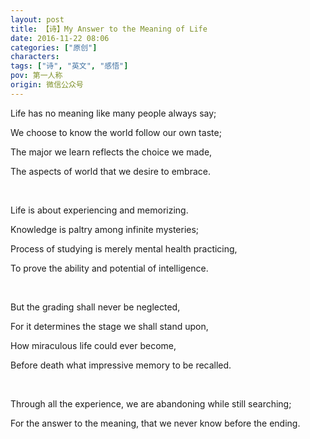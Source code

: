 ```yaml
---
layout: post
title: 【诗】My Answer to the Meaning of Life
date: 2016-11-22 08:06
categories: ["原创"]
characters: 
tags: ["诗", "英文", "感悟"]
pov: 第一人称
origin: 微信公众号
---
```


Life has no meaning like many people always say;

We choose to know the world follow our own taste;

The major we learn reflects the choice we made,

The aspects of world that we desire to embrace.

<br>

Life is about experiencing and memorizing.

Knowledge is paltry among infinite mysteries;

Process of studying is merely mental health practicing,

To prove the ability and potential of intelligence.

<br>

But the grading shall never be neglected,

For it determines the stage we shall stand upon,

How miraculous life could ever become,

Before death what impressive memory to be recalled.

<br>

Through all the experience, we are abandoning while still searching;

For the answer to the meaning, that we never know before the ending.
